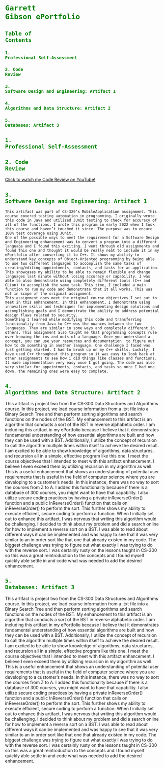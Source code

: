 # <code style="color : green">Garrett Gibson ePortfolio</code>

## <code style="color : green">Table of Contents</code>

### <code style="color : green">1. Professional Self-Assessment</code>
### <code style="color : green">2. Code Review</code>
### <code style="color : green">3. Software Design and Engineering: Artifact 1</code>
### <code style="color : green">4. Algorithms and Data Structure: Artifact 2</code>
### <code style="color : green">5. Databases: Artifact 3</code>

## <code style="color : green">1. Professional Self-Assessment</code>


## <code style="color : green">2. Code Review</code>
[Click to watch my Code Review on YouTube!](https://www.youtube.com/watch?v=rhpFhrwW_X4&list=PLZdwj6aeoqEC1B0XgmjcImfCOB5T__tAr&index=1)

## <code style="color : green">3. Software Design and Engineering: Artifact 1</code>
	This artifact was part of CS-320’s MobileApplication assignment. This course covered testing automation in programming. I originally wrote this code in Java and utilized JUnit testing to check for accuracy of all of the functions. I wrote this program in early 2022 when I took this course and haven’t touched it since. The purpose was to ensure 100% test coverage using JUnit.
	One of the possible ways to meet the requirement for a Software Design and Engineering enhancement was to convert a program into a different language and I found this exciting. I went through old assignments and found this one and thought it would be really neat to include it in my ePortfolio after converting it to C++. It shows my ability to understand key concepts of Object-Oriented programming by being able to use two different languages to accomplish the same tasks of creating/editing appointments, contacts, and tasks for an application. This showcases my ability to be able to remain flexible and change languages last minute without losing accuracy or capability. I was able to also demonstrate using completely different tools (C++ and CLion) to accomplish the same task. This time, I included a main function to run my code and demonstrate that it all works. This was not in scope of the original assignment.
	This assignment does meet the original course objectives I set out to meet in this enhancement. In this enhancement, I demonstrate using innovative skills and techniques for implementing design solutions and accomplishing goals and I demonstrate the ability to address potential design flaws related to security.
	Something I learned while modifying this code and transferring functionality from Java to C++ was the nuances between the two languages. They are similar in some ways and completely different in others. This assignment also taught me that programming concepts rule over knowing the ins and outs of a language. Once you understand a concept, you can use your resources and documentation  to figure out how to do something in another language. One challenge I faced was just getting started. I had to brush up on my C++ skills. Luckily, I have used C++ throughout this program so it was easy to look back at other assignments to see how I did things like classes and functions. It made implementation very easy once I got going. The code was also very similar for appointments, contacts, and tasks so once I had one down, the remaining ones were easy to complete.
	

## <code style="color : green">4. Algorithms and Data Structure: Artifact 2</code>
This artifact is project two from the CS-300 Data Structures and Algorithms course. In this project, we load course information from a .txt file into a Binary Search Tree and then perform sorting algorithms and search functions on the nodes of the BST. My enhancement to this artifact is an algorithm that conducts a sort of the BST in reverse alphabetic order. I am including this artifact in my ePortfolio because I believe that it demonstrates fundamental understanding of how essential algorithms are built and how they can be used with a BST. Additionally, I utilize the concept of recursion to call the algorithm multiple times within itself to achieve the desired result. I am excited to be able to show knowledge of algorithms, data structures, and recursion all in a simple, effective program like this one.
	I meet the course objectives that I intended to meet with this artifact enhancement. I believe I even exceed them by utilizing recursion in my algorithm as well. This is a useful enhancement that shows an understanding of potential user requirements that is useful in the field of computer science where you are developing to a customer’s needs. In this instance, there was no way to sort the courses from Z to A. I added this functionality because if there is a database of 300 courses, you might want to have that capability. I also utilize secure coding practices by having a private inReverseOrder() function and a public InReverseOrder() function that calls on inReverseOrder() to perform the sort. This further shows my ability to execute efficient, secure coding to perform a function.
	When I initially set out to enhance this artifact, I was nervous that writing this algorithm would be challenging. I decided to think about my problem and did a search online for how to implement a reverse sort on a BST. I was able to read about different ways it can be implemented and was happy to see that it was very similar to an in order sort like that one that already existed in my code. The biggest challenge was trying to figure out what exactly I was trying to do with the reverse sort. I was certainly rusty on the lessons taught in CS-300 so this was a great reintroduction to the concepts and I found myself quickly able settle in and code what was needed to add the desired enhancement.

## <code style="color : green">5. Databases: Artifact 3</code>
This artifact is project two from the CS-300 Data Structures and Algorithms course. In this project, we load course information from a .txt file into a Binary Search Tree and then perform sorting algorithms and search functions on the nodes of the BST. My enhancement to this artifact is an algorithm that conducts a sort of the BST in reverse alphabetic order. I am including this artifact in my ePortfolio because I believe that it demonstrates fundamental understanding of how essential algorithms are built and how they can be used with a BST. Additionally, I utilize the concept of recursion to call the algorithm multiple times within itself to achieve the desired result. I am excited to be able to show knowledge of algorithms, data structures, and recursion all in a simple, effective program like this one.
	I meet the course objectives that I intended to meet with this artifact enhancement. I believe I even exceed them by utilizing recursion in my algorithm as well. This is a useful enhancement that shows an understanding of potential user requirements that is useful in the field of computer science where you are developing to a customer’s needs. In this instance, there was no way to sort the courses from Z to A. I added this functionality because if there is a database of 300 courses, you might want to have that capability. I also utilize secure coding practices by having a private inReverseOrder() function and a public InReverseOrder() function that calls on inReverseOrder() to perform the sort. This further shows my ability to execute efficient, secure coding to perform a function.
	When I initially set out to enhance this artifact, I was nervous that writing this algorithm would be challenging. I decided to think about my problem and did a search online for how to implement a reverse sort on a BST. I was able to read about different ways it can be implemented and was happy to see that it was very similar to an in order sort like that one that already existed in my code. The biggest challenge was trying to figure out what exactly I was trying to do with the reverse sort. I was certainly rusty on the lessons taught in CS-300 so this was a great reintroduction to the concepts and I found myself quickly able settle in and code what was needed to add the desired enhancement.
